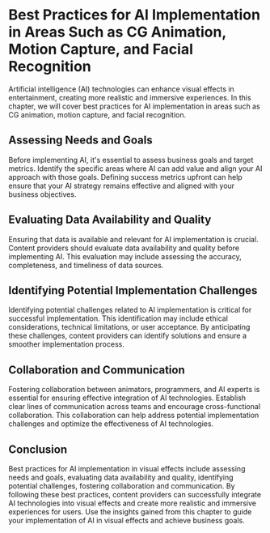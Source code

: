 # Best Practices for AI Implementation in Areas Such as CG Animation, Motion Capture, and Facial Recognition

Artificial intelligence (AI) technologies can enhance visual effects in entertainment, creating more realistic and immersive experiences. In this chapter, we will cover best practices for AI implementation in areas such as CG animation, motion capture, and facial recognition.

Assessing Needs and Goals
-------------------------

Before implementing AI, it's essential to assess business goals and target metrics. Identify the specific areas where AI can add value and align your AI approach with those goals. Defining success metrics upfront can help ensure that your AI strategy remains effective and aligned with your business objectives.

Evaluating Data Availability and Quality
----------------------------------------

Ensuring that data is available and relevant for AI implementation is crucial. Content providers should evaluate data availability and quality before implementing AI. This evaluation may include assessing the accuracy, completeness, and timeliness of data sources.

Identifying Potential Implementation Challenges
-----------------------------------------------

Identifying potential challenges related to AI implementation is critical for successful implementation. This identification may include ethical considerations, technical limitations, or user acceptance. By anticipating these challenges, content providers can identify solutions and ensure a smoother implementation process.

Collaboration and Communication
-------------------------------

Fostering collaboration between animators, programmers, and AI experts is essential for ensuring effective integration of AI technologies. Establish clear lines of communication across teams and encourage cross-functional collaboration. This collaboration can help address potential implementation challenges and optimize the effectiveness of AI technologies.

Conclusion
----------

Best practices for AI implementation in visual effects include assessing needs and goals, evaluating data availability and quality, identifying potential challenges, fostering collaboration and communication. By following these best practices, content providers can successfully integrate AI technologies into visual effects and create more realistic and immersive experiences for users. Use the insights gained from this chapter to guide your implementation of AI in visual effects and achieve business goals.
